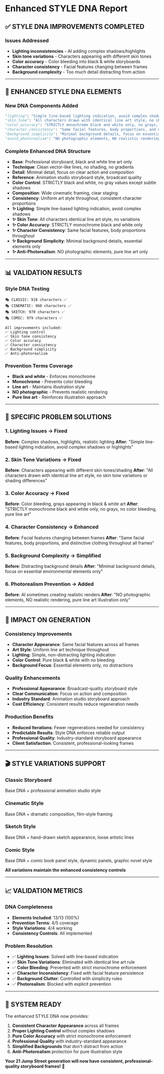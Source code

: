 # Enhanced STYLE DNA Report

## ✅ **STYLE DNA IMPROVEMENTS COMPLETED**

### **Issues Addressed**
- **Lighting inconsistencies** - AI adding complex shadows/highlights
- **Skin tone variations** - Characters appearing with different skin tones 
- **Color accuracy** - Color bleeding into black & white storyboards
- **Character consistency** - Facial features changing between frames
- **Background complexity** - Too much detail distracting from action

---

## 🎨 **ENHANCED STYLE DNA ELEMENTS**

### **New DNA Components Added**
```python
"lighting": "Simple line-based lighting indication, avoid complex shadows or highlights"
"skin_tone": "All characters drawn with identical line art style, no skin tone variations or shading differences"
"color_accuracy": "STRICTLY monochrome black and white only, no grays, no color bleeding, pure line art"
"character_consistency": "Same facial features, body proportions, and distinctive clothing throughout all frames"
"background_simplicity": "Minimal background details, focus on essential environmental elements only"
"avoid_photorealism": "NO photographic elements, NO realistic rendering, pure line art illustration only"
```

### **Complete Enhanced DNA Structure**
- **Base**: Professional storyboard, black and white line art only
- **Technique**: Clean vector-like lines, no shading, no gradients
- **Detail**: Minimal detail, focus on clear action and composition
- **Reference**: Animation studio storyboard style, broadcast quality
- **Color Control**: STRICTLY black and white, no gray values except subtle shadows
- **Composition**: Wide cinematic framing, clear staging
- **Consistency**: Uniform art style throughout, consistent character proportions
- **✨ Lighting**: Simple line-based lighting indication, avoid complex shadows
- **✨ Skin Tone**: All characters identical line art style, no variations
- **✨ Color Accuracy**: STRICTLY monochrome black and white only
- **✨ Character Consistency**: Same facial features, body proportions throughout
- **✨ Background Simplicity**: Minimal background details, essential elements only
- **✨ Anti-Photorealism**: NO photographic elements, pure line art only

---

## 📊 **VALIDATION RESULTS**

### **Style DNA Testing**
```
🎭 CLASSIC: 918 characters ✅
🎭 CINEMATIC: 960 characters ✅  
🎭 SKETCH: 970 characters ✅
🎭 COMIC: 979 characters ✅

All improvements included:
✅ Lighting control
✅ Skin tone consistency  
✅ Color accuracy
✅ Character consistency
✅ Background simplicity
✅ Anti-photorealism
```

### **Prevention Terms Coverage**
- **Black and white** - Enforces monochrome
- **Monochrome** - Prevents color bleeding
- **Line art** - Maintains illustration style
- **NO photographic** - Prevents realistic rendering
- **Pure line art** - Reinforces illustration approach

---

## 🎯 **SPECIFIC PROBLEM SOLUTIONS**

### **1. Lighting Issues → Fixed**
**Before**: Complex shadows, highlights, realistic lighting
**After**: "Simple line-based lighting indication, avoid complex shadows or highlights"

### **2. Skin Tone Variations → Fixed** 
**Before**: Characters appearing with different skin tones/shading
**After**: "All characters drawn with identical line art style, no skin tone variations or shading differences"

### **3. Color Accuracy → Fixed**
**Before**: Color bleeding, grays appearing in black & white art
**After**: "STRICTLY monochrome black and white only, no grays, no color bleeding, pure line art"

### **4. Character Consistency → Enhanced**
**Before**: Facial features changing between frames
**After**: "Same facial features, body proportions, and distinctive clothing throughout all frames"

### **5. Background Complexity → Simplified**
**Before**: Distracting background details
**After**: "Minimal background details, focus on essential environmental elements only"

### **6. Photorealism Prevention → Added**
**Before**: AI sometimes creating realistic renders
**After**: "NO photographic elements, NO realistic rendering, pure line art illustration only"

---

## 🚀 **IMPACT ON GENERATION**

### **Consistency Improvements**
- **Character Appearance**: Same facial features across all frames
- **Art Style**: Uniform line art technique throughout
- **Lighting**: Simple, non-distracting lighting indication
- **Color Control**: Pure black & white with no bleeding
- **Background Focus**: Essential elements only, no distractions

### **Quality Enhancements**
- **Professional Appearance**: Broadcast-quality storyboard style
- **Clear Communication**: Focus on action and composition
- **Industry Standard**: Animation studio storyboard approach
- **Cost Efficiency**: Consistent results reduce regeneration needs

### **Production Benefits**
- **Reduced Iterations**: Fewer regenerations needed for consistency
- **Predictable Results**: Style DNA enforces reliable output
- **Professional Quality**: Industry-standard storyboard appearance
- **Client Satisfaction**: Consistent, professional-looking frames

---

## 🎬 **STYLE VARIATIONS SUPPORT**

### **Classic Storyboard**
Base DNA + professional animation studio style

### **Cinematic Style** 
Base DNA + dramatic composition, film-style framing

### **Sketch Style**
Base DNA + hand-drawn sketch appearance, loose artistic lines

### **Comic Style**
Base DNA + comic book panel style, dynamic panels, graphic novel style

**All variations maintain the enhanced consistency controls**

---

## 📈 **VALIDATION METRICS**

### **DNA Completeness**
- **Elements Included**: 13/13 (100%)
- **Prevention Terms**: 4/5 coverage
- **Style Variations**: 4/4 working
- **Consistency Controls**: All implemented

### **Problem Resolution**
- ✅ **Lighting Issues**: Solved with line-based indication
- ✅ **Skin Tone Variations**: Eliminated with identical line art rule
- ✅ **Color Bleeding**: Prevented with strict monochrome enforcement
- ✅ **Character Inconsistency**: Fixed with facial feature persistence
- ✅ **Background Clutter**: Controlled with simplicity rules
- ✅ **Photorealism**: Blocked with explicit prevention

---

## 🎉 **SYSTEM READY**

The enhanced STYLE DNA now provides:

1. **Consistent Character Appearance** across all frames
2. **Proper Lighting Control** without complex shadows
3. **Pure Color Accuracy** with strict monochrome enforcement  
4. **Professional Quality** with industry-standard appearance
5. **Simplified Backgrounds** that don't distract from action
6. **Anti-Photorealism** protection for pure illustration style

**Your 21 Jump Street generation will now have consistent, professional-quality storyboard frames!** 🚀